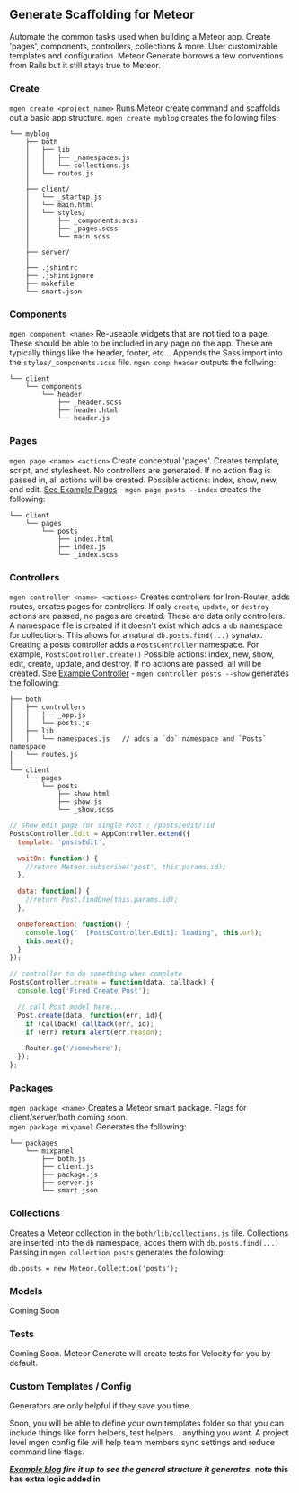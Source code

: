 ## Generate Scaffolding for Meteor

Automate the common tasks used when building a Meteor app. Create 'pages', components,  controllers, collections & more.
User customizable templates and configuration. Meteor Generate borrows a few conventions from Rails but it still stays true to Meteor.


### Create
`mgen create <project_name>` Runs Meteor create command and scaffolds out a basic app structure.
`mgen create myblog` creates the following files:

```
└── myblog
    ├── both
    │   ├── lib
    │   │   ├── _namespaces.js
    │   │   └── collections.js
    │   └── routes.js
    │
    ├── client/
    │   └── _startup.js
    │   └── main.html
    │   └── styles/
    │       ├── _components.scss
    │       ├── _pages.scss
    │       └── main.scss
    │
    ├── server/
    │
    ├── .jshintrc
    ├── .jshintignore
    ├── makefile
    └── smart.json
```


### Components
`mgen component <name>` Re-useable widgets that are not tied to a page. These should be able to be included in any page on the app. These are typically things like the header, footer, etc... Appends the Sass import into the `styles/_components.scss` file.
`mgen comp header` outputs the follwing:

```
└── client
    └── components
        └── header
            ├── _header.scss
            ├── header.html
            └── header.js
```



### Pages
`mgen page <name> <action>` Create conceptual 'pages'. Creates template, script, and stylesheet. No controllers are generated.
If no action flag is passed in, all actions will be created. Possible actions: index, show, new, and edit.
[See Example Pages][3] - `mgen page posts --index` creates the following:

```
└── client
    └── pages
        └── posts
            ├── index.html
            ├── index.js
            └── _index.scss
```


### Controllers
`mgen controller <name> <actions>` Creates controllers for Iron-Router, adds routes, creates pages for controllers. If only `create`, `update`, or `destroy` actions are passed, no pages are created. These are data only controllers. A namespace file is created if it doesn't exist which adds a `db` namespace for collections. This allows for a natural `db.posts.find(...)` synatax. Creating a posts controller adds a `PostsController` namespace. For example, `PostsController.create()` Possible actions: index, new, show, edit, create, update, and destroy. If no actions are passed, all will be created.
See [Example Controller][4]  - `mgen controller posts --show` generates the following:

```
├── both
│   ├── controllers
│   │   ├── _app.js
│   │   └── posts.js
│   ├── lib
│   │   └── namespaces.js   // adds a `db` namespace and `Posts` namespace
│   └── routes.js
│
└── client
    └── pages
        └── posts
            ├── show.html
            ├── show.js
            └── _show.scss
```

```javascript
// show edit page for single Post : /posts/edit/:id
PostsController.Edit = AppController.extend({
  template: 'postsEdit',

  waitOn: function() {
    //return Meteor.subscribe('post', this.params.id);
  },

  data: function() {
    //return Post.findOne(this.params.id);
  },

  onBeforeAction: function() {
    console.log("  [PostsController.Edit]: loading", this.url);
    this.next();
  }
});

// controller to do something when complete
PostsController.create = function(data, callback) {
  console.log('Fired Create Post');

  // call Post model here...
  Post.create(data, function(err, id){
    if (callback) callback(err, id);
    if (err) return alert(err.reason);

    Router.go('/somewhere');
  });
};
```


### Packages

`mgen package <name>` Creates a Meteor smart package. Flags for client/server/both coming soon.  
`mgen package mixpanel` Generates the following:

```
└── packages
    └── mixpanel
        ├── both.js
        ├── client.js
        ├── package.js
        ├── server.js
        └── smart.json
```


### Collections

Creates a Meteor collection in the `both/lib/collections.js` file. Collections
are inserted into the `db` namespace, acces them with `db.posts.find(...)` Passing in `mgen collection posts` generates the following:

`db.posts = new Meteor.Collection('posts');`


### Models
Coming Soon


### Tests
Coming Soon. Meteor Generate will create tests for Velocity for you by default.


### Custom Templates / Config
Generators are only helpful if they save you time.

Soon, you will be able to define your own templates folder so that you can include things like form helpers, test helpers... anything you want. A project level mgen config file will help team members sync settings and reduce command line flags.




***[Example blog][1] fire it up to see the general structure it generates.*** **note this has extra logic added in**

[1]: https://github.com/AdamBrodzinski/meteor-generate/tree/master/examples/blog
[2]: https://github.com/AdamBrodzinski/meteor-generate/tree/master/examples/blog/client/pages/posts
[3]: https://github.com/AdamBrodzinski/meteor-generate/tree/master/examples/blog/client/pages
[4]: https://github.com/AdamBrodzinski/meteor-generate/blob/master/examples/blog/both/controllers/posts.js
